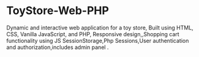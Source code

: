 # ToyStore-Web-PHP
Dynamic and interactive web application for a toy store, Built using HTML, CSS, Vanilla JavaScript, and PHP, Responsive design,,Shopping cart functionality using JS SessionStorage,Php Sessions,User authentication and authorization,includes admin panel .
